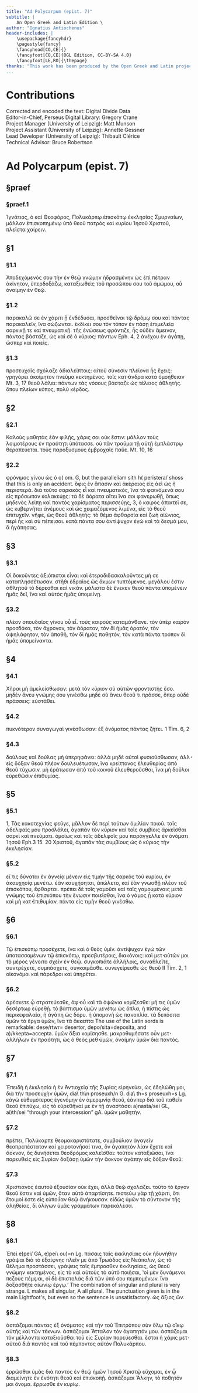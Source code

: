 ```yaml
---
title: "Ad Polycarpum (epist. 7)"
subtitle: |
	An Open Greek and Latin Edition \ 
author: "Ignatius Antiochenus"
header-includes: | 
	\usepackage{fancyhdr}
	\pagestyle{fancy}
	\fancyhead[CO,CE]{}
	\fancyfoot[CO,CE]{OGL Edition, CC-BY-SA 4.0}
	\fancyfoot[LE,RO]{\thepage}
thanks: "This work has been produced by the Open Greek and Latin project through the help of volunteers. See contributions for details."
...
```


# Contributions  

Corrected and encoded the text: Digital Divide Data  
 Editor-in-Chief, Perseus Digital Library: Gregory Crane  
 Project Manager (University of Leipzig): Matt Munson  
 Project Assistant (University of Leipzig): Annette Gessner  
 Lead Developer (University of Leipzig): Thibault Clérice  
 Technical Advisor: Bruce Robertson  

# Ad Polycarpum (epist. 7)  

## §praef  

### §praef.1  

<p>Ἰγνάτιος, ὁ καὶ Θεοφόρος, Πολυκάρπῳ ἐπισκόπῳ
ἐκκλησίας Σμυρναίων, μᾶλλον ἐπισκοπημένῳ
ὑπὸ θεοῦ πατρὸς καὶ κυρίου Ἰησοῦ
Χριστοῦ, πλεῖστα χαίρειν.
<pb n="268"/>
                  </p>  

## §1  

### §1.1  

<p> Ἀποδεχόμενός σου τὴν ἐν θεῷ γνώμην ἡδρασμένην
ὡς ἐπὶ πέτραν ἀκίνητον, ὑπερδοξάζω, καταξιωθεὶς
τοῦ προσώπου σου τοῦ ἀμώμου, οὗ
ὀναίμην ἐν θεῷ.</p>  

### §1.2  

<p> παρακαλῶ σε ἐν χάριτι ᾗ
ἐνδέδυσαι, προσθεῖναι τῷ δρόμῳ σου καὶ πάντας
παρακαλεῖν, ἵνα σώζωνται. ἐκδίκει σου τὸν
τόπον ἐν πάσῃ ἐπιμελείᾳ σαρκικῇ τε καὶ πνευματικῇ.
τῆς ἑνώσεως φρόντιζε, ἧς οὐδὲν ἄμεινον,
πάντας βάσταζε, ὡς καὶ σὲ ὁ κύριος: πάντων
<note>
                        <bibl corresp="cts:urn:greekLit:tlg0031.tlg010:4.2">Eph. 4, 2</bibl>
                     </note> ἀνέχου ἐν ἀγάπῃ, ὥσπερ καὶ ποιεῖς.</p>  

### §1.3  

<p> προσευχαῖς
σχόλαζε ἀδιαλείπτοις: αἰτοῦ σύνεσιν
πλείονα ἧς ἔχεις: γρηγόρει ἀκοίμητον πνεῦμα
κεκτημένος. τοῖς κατ̓ ἄνδρα κατὰ ὁμοήθειαν
<note>
                        <bibl corresp="cts:urn:greekLit:tlg0031.tlg001:3.17">Mt. 3, 17</bibl>
                     </note> θεοῦ λάλει: πάντων τὰς νόσους βάσταζε ὡς
τέλειος ἀθλητής. ὅπου πλείων κόπος, πολὺ κέρδος.
</p>  

## §2  

### §2.1  

<p> Καλοὺς μαθητὰς ἐὰν φιλῇς, χάρις σοι οὐκ
ἔστιν: μᾶλλον τοὺς λοιμοτέρους ἐν πραότητι
ὑπότασσε. οὐ πᾶν τραῦμα τῇ αὐτῇ ἐμπλάστρῳ
θεραπεύεται. τοὺς παροξυσμοὺς ἐμβροχαῖς παῦε.
<note>
                        <bibl corresp="cts:urn:greekLit:tlg0031.tlg001:10.16">Mt. 10, 16</bibl>
                     </note>
                  </p>  

### §2.2  

<p> φρόνιμος γίνου ὡς ὁ <note n="1">o( om. G, but the paralleliam sith h( peristera/ shoss that this is only an accident.</note> ὄφις ἐν ἅπασιν καὶ ἀκέραιος
εἰς ἀεὶ ὡς ἡ περιστερά. διὰ τοῦτο σαρκικὸς εἶ
καὶ πνευματικός, ἵνα τὰ φαινόμενά σου εἰς πρόσωπον
<pb n="270"/>
κολακεύῃς: τὰ δὲ ἀόρατα αἴτει ἵνα σοι
φανερωθῇ, ὅπως μηδενὸς λείπῃ καὶ παντὸς χαρίσματος
περισσεύῃς, 3, ὁ καιρὸς ἀπαιτεῖ σε, ὡς
κυβερνῆται ἀνέμους καὶ ὡς χειμαζόμενος λιμένα,
εἰς τὸ θεοῦ ἐπιτυχεῖν. νῆφε, ὡς θεοῦ ἀθλητής:
τὸ θέμα ἀφθαρσία καὶ ζωὴ αἰώνιος, περὶ ἧς καὶ
σὺ πέπεισαι. κατὰ πάντα σου ἀντίψυχον ἐγὼ
καὶ τὰ δεσμά μου, ἃ ἠγάπησας.
</p>  

## §3  

### §3.1  

<p> Οἱ δοκοῦντες ἀξιόπιστοι εἶναι καὶ ἑτεροδιδασκαλοῦντες
μή σε καταπλησσέτωσαν. στῆθι
ἑδραῖος ὡς ἄκμων τυπτόμενος. μεγάλου ἐστιν
ἀθλητοῦ τὸ δέρεσθαι καὶ νικᾶν. μάλιστα δὲ
ἕνεκεν θεοῦ πάντα ὑπομένειν ἡμᾶς δεῖ, ἵνα καὶ
αὐτὸς ἡμᾶς ὑπομείνῃ.</p>  

### §3.2  

<p> πλέον σπουδαῖος γίνου
οὗ εἶ. τοὺς καιροὺς καταμάνθανε. τὸν ὑπὲρ
καιρὸν προσδόκα, τὸν ἄχρονον, τὸν ἀόρατον, τὸν
δἰ ἡμᾶς ὁρατόν, τὸν ἀψηλάφητον, τὸν ἀπαθῆ, τὸν
δἰ ἡμᾶς παθητόν, τὸν κατὰ πάντα τρόπον δἰ ἡμᾶς ὑπομείναντα.
</p>  

## §4  

### §4.1  

<p> Χῆραι μὴ ἀμελείσθωσαν: μετὰ τὸν κύριον
σὺ αὐτῶν φροντιστὴς ἔσο. μηδὲν ἄνευ γνώμης
<pb n="272"/>
σου γινέσθω μηδὲ σὺ ἄνευ θεοῦ τι πρᾶσσε, ὅπερ
οὐδὲ πράσσεις: εὐστάθει.</p>  

### §4.2  

<p> πυκνότερον συναγωγαὶ
γινέσθωσαν: ἐξ ὀνόματος πάντας ζήτει.
<note>
                        <bibl corresp="cts:urn:greekLit:tlg0031.tlg015:6.2">1 Tim. 6, 2</bibl>
                     </note>
                  </p>  

### §4.3  

<p> δούλους καὶ δούλας μὴ ὑπερηφάνει: ἀλλὰ μηδὲ
αὐτοὶ φυσιούσθωσαν, ἀλλ̓ εἰς δόξαν θεοῦ πλέον
δουλευέτωσαν, ἵνα κρείττονος ἐλευθερίας ἀπὸ θεοῦ
τύχωσιν. μὴ ἐράτωσαν ἀπὸ τοῦ κοινοῦ ἐλευθεροῦσθαι,
ἵνα μὴ δοῦλοι εὑρεθῶσιν ἐπιθυμίας.
</p>  

## §5  

### §5.1  

<p>1, Τὰς κακοτεχνίας φεῦγε, μᾶλλον δὲ περὶ
τούτων ὁμιλίαν ποιοῦ. ταῖς ἀδελφαῖς μου προσλάλει,
ἀγαπᾶν τὸν κύριον καὶ τοῖς συμβίοις
ἀρκεῖσθαι σαρκὶ καὶ πνεύματι. ὁμοίως καὶ τοῖς
ἀδελφοῖς μου παράγγελλε ἐν ὀνόματι Ἰησοῦ
<note>
                        <bibl corresp="cts:urn:greekLit:tlg0031.tlg010:3.15 cts:urn:greekLit:tlg0031.tlg010:3.20">Eph.3 15. 20</bibl>
                     </note> Χριστοῦ, ἀγαπᾶν τὰς συμβίους ὡς ὁ κύριος τὴν
ἐκκλησίαν.</p>  

### §5.2  

<p> εἵ τις δύναται ἐν ἁγνείᾳ μένειν εἰς
τιμὴν τῆς σαρκὸς τοῦ κυρίου, ἐν ἀκαυχησίᾳ
μενέτω. ἐὰν καυχήσηται, ἀπώλετο, καὶ ἐὰν
γνωσθῇ πλέον τοῦ ἐπισκόπου, ἔφθαρται. πρέπει
δὲ τοῖς γαμοῦσι καὶ ταῖς γαμουμέναις μετὰ γνώμης
τοῦ ἐπισκόπου τὴν ἕνωσιν ποιεῖσθαι, ἵνα ὁ γάμος
ᾖ κατὰ κύριον καὶ μὴ κατ̓ ἐπιθυμίαν. πάντα εἰς
τιμὴν θεοῦ γινέσθω.
</p>  

## §6  

### §6.1  

<p> Τῷ ἐπισκόπῳ προσέχετε, ἵνα καὶ ὁ θεὸς
ὑμῖν. ἀντίψυχον ἐγὼ τῶν ὑποτασσομένων τῷ
ἐπισκόπῳ, πρεσβυτέροις, διακόνοις: καὶ μετ̓
<pb n="274"/>
αὐτῶν μοι τὸ μέρος γένοιτο σχεῖν ἐν θεῷ. συγκοπιᾶτε
ἀλλήλοις, συναθλεῖτε, συντρέχετε, συμπάσχετε,
συγκοιμᾶσθε. συνεγείρεσθε ὡς θεοῦ
<note>
                        <bibl corresp="cts:urn:greekLit:tlg0031.tlg016:2.1">II Tim. 2, 1</bibl>
                     </note> οἰκονόμοι καὶ πάρεδροι καὶ ὑπηρέται.</p>  

### §6.2  

<p> ἀρέσκετε
ᾧ στρατεύεσθε, ἀφ̓ οὖ καὶ τὰ ὀψώνια
κομίζεσθε: μή τις ὑμῶν δεσέρτωρ εὑρεθῇ. τὸ
βάπτισμα ὑμῶν μενέτω ὡς ὅπλα, ἡ πίστις ὡς
περικεφαλαία, ἡ ἀγάπη ὡς δόρυ. ἡ ὑπομονὴ ὡς
πανοπλία. τὰ δεπόσιτα ὑμῶν τὰ ἔργα ὑμῶν, ἵνα
τὰ ἄκκεπτα <note n="1">The use of the Latin sords is remarkable: dese/rtwr= desertor, depo/sita=deposita, and a)/kkepta=accepta.</note> ὑμῶν ἄξια κομίσησθε. μακροθυμήσατε
οὖν μετ̓ ἀλλήλων ἐν πραότητι, ὡς ὁ θεὸς
μεθ̓ ὑμῶν, ὀναίμην ὑμῶν διὰ παντός.
</p>  

## §7  

### §7.1  

<p> Ἐπειδὴ ἡ ἐκκλησία ἡ ἐν Ἀντιοχείᾳ τῆς
Συρίας εἰρηνεύει, ὡς ἐδηλώθη μοι, διὰ τὴν προσευχὴν
ὑμῶν, <note n="2">dia\ th\n proseuxh/n G. dia\ th=s proseuxh=s Lg.</note> κἀγὼ εὐθυμότερος ἐγενόμην ἐν
ἀμεριμνίᾳ θεοῦ, ἐάνπερ διὰ τοῦ παθεῖν θεοῦ
ἐπιτύχω, εἰς τὸ εὑρεθῆναί με ἐν τῇ ἀναστάσει <note n="3">a)nasta/sei GL, ai)th/sei <q>through your intercession</q> gA.</note>
ὑμῶν μαθητήν.</p>  

### §7.2  

<p> πρέπει, Πολύκαρπε θεομακαριστότατε,
συμβούλιον ἀγαγεῖν θεοπρεπέστατον καὶ
χειροτονῆσαί τινα, ὃν ἀγαπητὸν λίαν ἔχετε καὶ
ἄοκνον, ὃς δυνήσεται θεοδρόμος καλεῖσθαι: τοῦτον
καταξιῶσαι, ἵνα πορευθεὶς εἰς Συρίαν δοξάσῃ ὑμῶν
τὴν ἄοκνον ἀγάπην εἰς δόξαν θεοῦ:</p>  

### §7.3  

<p> Χριστιανὸς
<pb n="276"/>
ἑαυτοῦ ἐξουσίαν οὐκ ἔχει, ἀλλὰ θεῷ σχολάζει.
τοῦτο τὸ ἔργον θεοῦ ἐστιν καὶ ὑμῶν, ὅταν αὐτὸ
ἀπαρτίσητε. πιστεύω γὰρ τῇ χάριτι, ὅτι ἕτοιμοί
ἐστε εἰς εὐποιΐαν θεῷ ἀνήκουσαν. εἰδὼς ὑμῶν τὸ
σύντονον τῆς ἀληθείας, δἰ ὀλίγων ὑμᾶς γραμμάτων παρεκάλεσα.
</p>  

## §8  

### §8.1  

<p> Ἐπεὶ <note n="1">e)pei/ GA, e)pei\ ou)=n Lg.</note> πάσαις ταῖς ἐκκλησίαις οὐκ ἠδυνήθην
γράψαι διὰ τὸ ἐξαίφνης πλεῖν με ἀπὸ Τρωάδος
εἰς Νεάπολιν, ὡς τὸ θέλημα προστάσσει, γράψεις
ταῖς ἔμπροσθεν ἐκκλησίαις, ὡς θεοῦ γνώμην
κεκτημένος, εἰς τὸ καὶ αὐτοὺς τὸ αὐτὸ ποιῆσαι,
ʽοἱ μὲν δυνάμενοι πεζοὺς πέμψαι, οἱ δὲ ἐπιστολὰς
διὰ τῶν ὑπό σου πεμπομένων. ἵνα δοξασθῆτε
αἰωνίῳ ἔργῳ.ʼ <note n="2">The combination of singular and plural is very strange. L makes all singular, A all plural. The punctuation given is in the main Lightfoot's, but even so the sentence is unsatisfactory.</note> ὡς ἄξιος ὤν.</p>  

### §8.2  

<p> ἀσπάζομαι
πάντας ἐξ ὀνόματος καὶ τὴν τοῦ Ἐπιτρόπου
σὺν ὅλῳ τῷ οἴκῳ αὐτῆς καὶ τῶν τέκνων. ἀσπάζομαι
Ἄτταλον τὸν ἀγαπητόν μου. ἀσπάζομαι
τὸν μέλλοντα καταξιοῦσθαι τοῦ εἰς Συρίαν
πορεύεσθαι. ἔσται ἡ χάρις μετ̓ αὐτοῦ διὰ
παντὸς καὶ τοῦ πέμποντος αὐτὸν Πολυκάρπου.</p>  

### §8.3  

<p> ἐρρῶσθαι ὑμᾶς διὰ παντὸς ἐν θεῷ ἡμῶν Ἰησοῦ
Χριστῷ εὔχομαι, ἐν ᾧ διαμείνητε ἐν ἑνότητι θεοῦ
καὶ ἐπισκοπῇ. ἀσπάζομαι Ἄλκην, τὸ ποθητόν
μοι ὄνομα. ἔρρωσθε ἐν κυρίῳ.
</p>  


